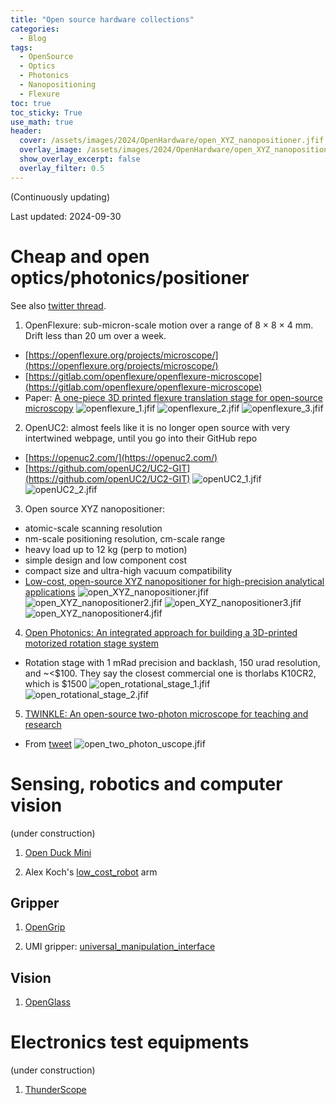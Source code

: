 ```yaml
---
title: "Open source hardware collections"
categories:
  - Blog
tags:
  - OpenSource
  - Optics
  - Photonics
  - Nanopositioning
  - Flexure
toc: true
toc_sticky: True
use_math: true
header:
  cover: /assets/images/2024/OpenHardware/open_XYZ_nanopositioner.jfif
  overlay_image: /assets/images/2024/OpenHardware/open_XYZ_nanopositioner.jfif
  show_overlay_excerpt: false
  overlay_filter: 0.5
---
```


(Continuously updating)

Last updated: 2024-09-30


# Cheap and open optics/photonics/positioner

See also [twitter thread](https://x.com/jwt0625/status/1837513786422710537).


1. OpenFlexure: sub-micron-scale motion over a range of 8 × 8 × 4 mm. Drift less than 20 um over a week.
- [https://openflexure.org/projects/microscope/](https://openflexure.org/projects/microscope/)
- [https://gitlab.com/openflexure/openflexure-microscope](https://gitlab.com/openflexure/openflexure-microscope)
- Paper: [A one-piece 3D printed flexure translation stage for open-source microscopy](https://pubs.aip.org/aip/rsi/article/87/2/025104/1021864/A-one-piece-3D-printed-flexure-translation-stage)
![openflexure_1.jfif](/assets/images/2024/OpenHardware/openflexure_1.jfif)
![openflexure_2.jfif](/assets/images/2024/OpenHardware/openflexure_2.jfif)
![openflexure_3.jfif](/assets/images/2024/OpenHardware/openflexure_3.jfif)



2. OpenUC2: almost feels like it is no longer open source with very intertwined webpage, until you go into their GitHub repo
- [https://openuc2.com/](https://openuc2.com/)
- [https://github.com/openUC2/UC2-GIT](https://github.com/openUC2/UC2-GIT)
![openUC2_1.jfif](/assets/images/2024/OpenHardware/openUC2_1.jfif)
![openUC2_2.jfif](/assets/images/2024/OpenHardware/openUC2_2.jfif)



3. Open source XYZ nanopositioner:
- atomic-scale scanning resolution
- nm-scale positioning resolution, cm-scale range
- heavy load up to 12 kg (perp to motion)
- simple design and low component cost
- compact size and ultra-high vacuum compatibility
- [Low-cost, open-source XYZ nanopositioner for high-precision analytical applications](https://www.hardware-x.com/article/S2468-0672(22)00062-1/fulltext)
![open_XYZ_nanopositioner.jfif](/assets/images/2024/OpenHardware/open_XYZ_nanopositioner.jfif)
![open_XYZ_nanopositioner2.jfif](/assets/images/2024/OpenHardware/open_XYZ_nanopositioner_2.jfif)
![open_XYZ_nanopositioner3.jfif](/assets/images/2024/OpenHardware/open_XYZ_nanopositioner_3.jfif)
![open_XYZ_nanopositioner4.jfif](/assets/images/2024/OpenHardware/open_XYZ_nanopositioner_4.jfif)


4. [Open Photonics: An integrated approach for building a 3D-printed motorized rotation stage system](https://www.hardware-x.com/article/S2468-0672(24)00071-3/fulltext)
- Rotation stage with 1 mRad precision and backlash, 150 urad resolution, and ~<$100. They say the closest commercial one is thorlabs K10CR2, which is $1500
![open_rotational_stage_1.jfif](/assets/images/2024/OpenHardware/open_rotational_stage_1.jfif)
![open_rotational_stage_2.jfif](/assets/images/2024/OpenHardware/open_rotational_stage_2.jfif)


5. [TWINKLE: An open-source two-photon microscope for teaching and research](https://x.com/vnzloy/status/1838680488715653614)
- From [tweet](https://x.com/vnzloy/status/1838680488715653614)
![open_two_photon_uscope.jfif](/assets/images/2024/OpenHardware/open_two_photon_uscope.jfif)



# Sensing, robotics and computer vision

(under construction)

1. [Open Duck Mini](https://github.com/apirrone/Open_Duck_Mini)


2. Alex Koch's [low_cost_robot](https://github.com/AlexanderKoch-Koch/low_cost_robot) arm


## Gripper

1. [OpenGrip](https://github.com/clayhaight01/OpenGrip)

2. UMI gripper: [universal_manipulation_interface](https://github.com/real-stanford/universal_manipulation_interface)


## Vision

1. [OpenGlass](https://github.com/BasedHardware/OpenGlass)


# Electronics test equipments

(under construction)

1. [ThunderScope](https://github.com/EEVengers/ThunderScope)

